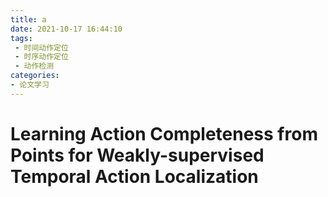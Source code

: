 ```yaml
---
title: a
date: 2021-10-17 16:44:10
tags:
 - 时间动作定位
 - 时序动作定位
 - 动作检测
categories:
- 论文学习
---
```


# Learning Action Completeness from Points for Weakly-supervised Temporal Action Localization